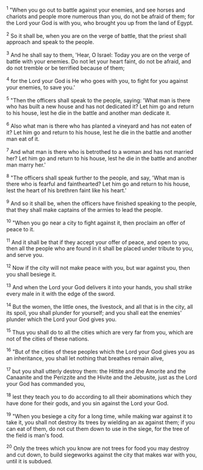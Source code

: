 <sup>1</sup> 
"When you go out to battle against your enemies, and see horses and chariots and people more numerous than you, do not be afraid of them; for the Lord your God is with you, who brought you up from the land of Egypt. 

<sup>2</sup> 
So it shall be, when you are on the verge of battle, that the priest shall approach and speak to the people. 

<sup>3</sup> 
And he shall say to them, 'Hear, O Israel: Today you are on the verge of battle with your enemies. Do not let your heart faint, do not be afraid, and do not tremble or be terrified because of them; 

<sup>4</sup> 
for the Lord your God is He who goes with you, to fight for you against your enemies, to save you.' 

<sup>5</sup> 
"Then the officers shall speak to the people, saying: 'What man is there who has built a new house and has not dedicated it? Let him go and return to his house, lest he die in the battle and another man dedicate it. 

<sup>6</sup> 
Also what man is there who has planted a vineyard and has not eaten of it? Let him go and return to his house, lest he die in the battle and another man eat of it. 

<sup>7</sup> 
And what man is there who is betrothed to a woman and has not married her? Let him go and return to his house, lest he die in the battle and another man marry her.' 

<sup>8</sup> 
"The officers shall speak further to the people, and say, 'What man is there who is fearful and fainthearted? Let him go and return to his house, lest the heart of his brethren faint like his heart.' 

<sup>9</sup> 
And so it shall be, when the officers have finished speaking to the people, that they shall make captains of the armies to lead the people. 

<sup>10</sup> 
"When you go near a city to fight against it, then proclaim an offer of peace to it. 

<sup>11</sup> 
And it shall be that if they accept your offer of peace, and open to you, then all the people who are found in it shall be placed under tribute to you, and serve you. 

<sup>12</sup> 
Now if the city will not make peace with you, but war against you, then you shall besiege it. 

<sup>13</sup> 
And when the Lord your God delivers it into your hands, you shall strike every male in it with the edge of the sword. 

<sup>14</sup> 
But the women, the little ones, the livestock, and all that is in the city, all its spoil, you shall plunder for yourself; and you shall eat the enemies' plunder which the Lord your God gives you. 

<sup>15</sup> 
Thus you shall do to all the cities which are very far from you, which are not of the cities of these nations. 

<sup>16</sup> 
"But of the cities of these peoples which the Lord your God gives you as an inheritance, you shall let nothing that breathes remain alive, 

<sup>17</sup> 
but you shall utterly destroy them: the Hittite and the Amorite and the Canaanite and the Perizzite and the Hivite and the Jebusite, just as the Lord your God has commanded you, 

<sup>18</sup> 
lest they teach you to do according to all their abominations which they have done for their gods, and you sin against the Lord your God. 

<sup>19</sup> 
"When you besiege a city for a long time, while making war against it to take it, you shall not destroy its trees by wielding an ax against them; if you can eat of them, do not cut them down to use in the siege, for the tree of the field is man's food. 

<sup>20</sup> 
Only the trees which you know are not trees for food you may destroy and cut down, to build siegeworks against the city that makes war with you, until it is subdued.